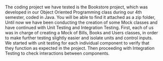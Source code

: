 The coding project we have tested is the Bookstore project, which was developed in our Object Oriented Programming class during our 4th semester, coded in Java. You will be able to find  it attached  as a zip folder,
Until now we have been conducting the creation of some Mock classes and have continued with Unit Testing and Integration Testing. First, each of us was in charge of creating a Mock of Bills, Books and Users classes, in order to make further testing slightly easier and isolate units and control inputs. We started with unit testing for each individual component to verify that they function as expected in the project. Then proceeding with Integration Testing to check interactions between components.
